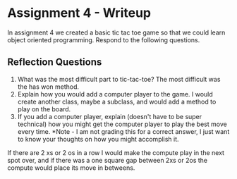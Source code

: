 # Assignment 4 - Writeup

In assignment 4 we created a basic tic tac toe game so that we could learn object oriented programming. Respond to the following questions.

## Reflection Questions

1. What was the most difficult part to tic-tac-toe?
    The most difficult was the has won method.
2. Explain how you would add a computer player to the game.
    I would create another class, maybe a subclass, and would add a method to play on the board.
3. If you add a computer player, explain (doesn't have to be super technical) how you might get the computer player to play the best move every time. *Note - I am not grading this for a correct answer, I just want to know your thoughts on how you might accomplish it.

If there are 2 xs or  2 os in a row I would make the compute play in the next spot over, and if there was a one square gap between 2xs or 2os the compute would place its move in betweens.